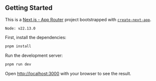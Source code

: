 
## Getting Started
This is a [Next.js - App Router](https://nextjs.org/) project bootstrapped with [`create-next-app`](https://github.com/vercel/next.js/tree/canary/packages/create-next-app).

```
Node: v22.13.0
```

First, install the dependencies:
```bash
pnpm install
```

Run the development server:

```bash
pnpm run dev
```

Open [http://localhost:3000](http://localhost:3000) with your browser to see the result.